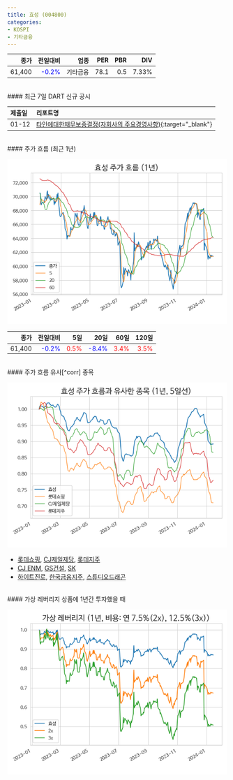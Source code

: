 ```yaml
---
title: 효성 (004800)
categories:
- KOSPI
- 기타금융
---
```


|**종가**|**전일대비**|**업종**|**PER**|**PBR**|**DIV**|
|-------:|-----------:|-------:|------:|------:|------:|
|61,400|<span style="color: blue">-0.2%</span>|기타금융|78.1|0.5|7.33%|

<!-- more -->

<br>
#### 최근 7일 DART 신규 공시


|**제출일**|**리포트명**|
|:-----|:-------|
|01-12|[타인에대한채무보증결정(자회사의 주요경영사항)](https://dart.fss.or.kr/dsaf001/main.do?rcpNo=20240112800478){:target="_blank"}|

<br>
#### 주가 흐름 (최근 1년)

![004800](/assets/images/stock/004800.png)

|**종가**|**전일대비**|**5일**|**20일**|**60일**|**120일**|
|---:|-------:|--:|---:|---:|----:|
|61,400|<span style="color: blue">-0.2%</span>|<span style="color: red">0.5%</span>|<span style="color: blue">-8.4%</span>|<span style="color: red">3.4%</span>|<span style="color: red">3.5%</span>|

<br>
#### 주가 흐름 유사[^corr] 종목

![004800](/assets/images/stock/004800_corr.png)

- [롯데쇼핑](/023530/), [CJ제일제당](/097950/), [롯데지주](/004990/)
- [CJ ENM](/035760/), [GS건설](/006360/), [SK](/034730/)
- [하이트진로](/000080/), [한국금융지주](/071050/), [스튜디오드래곤](/253450/)

<br>
#### 가상 레버리지 상품에 1년간 투자했을 때

![004800](/assets/images/stock/004800_2x.png)

[^krxdata]: KRX 데이터에 기반하였습니다.
[^corr]: 상관계수를 이용하여 분석하였습니다.